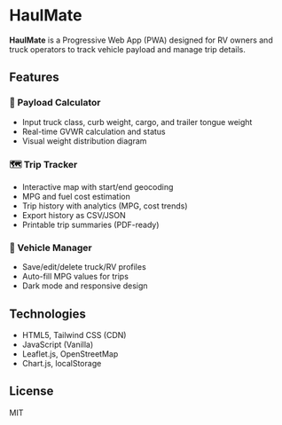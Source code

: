 # HaulMate

**HaulMate** is a Progressive Web App (PWA) designed for RV owners and truck operators to track vehicle payload and manage trip details.

## Features

### 🚛 Payload Calculator
- Input truck class, curb weight, cargo, and trailer tongue weight
- Real-time GVWR calculation and status
- Visual weight distribution diagram

### 🗺 Trip Tracker
- Interactive map with start/end geocoding
- MPG and fuel cost estimation
- Trip history with analytics (MPG, cost trends)
- Export history as CSV/JSON
- Printable trip summaries (PDF-ready)

### 🚙 Vehicle Manager
- Save/edit/delete truck/RV profiles
- Auto-fill MPG values for trips
- Dark mode and responsive design

## Technologies
- HTML5, Tailwind CSS (CDN)
- JavaScript (Vanilla)
- Leaflet.js, OpenStreetMap
- Chart.js, localStorage

## License
MIT

